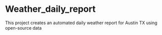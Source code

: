 # Weather_daily_report
This project creates an automated daily weather report for Austin TX using open-source data
